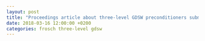 ```yaml
---
layout: post
title: "Proceedings article about three-level GDSW preconditioners submitted"
date: 2018-03-16 12:00:00 +0200
categories: frosch three-level gdsw
---
```

